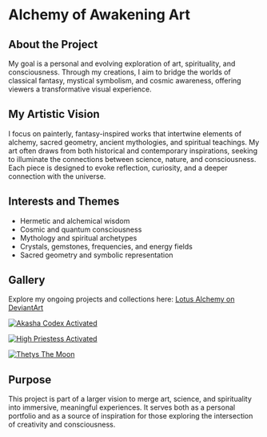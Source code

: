 # Alchemy of Awakening Art

## About the Project
My goal is a personal and evolving exploration of art, spirituality, and consciousness. Through my creations, I aim to bridge the worlds of classical fantasy, mystical symbolism, and cosmic awareness, offering viewers a transformative visual experience.

## My Artistic Vision
I focus on painterly, fantasy-inspired works that intertwine elements of alchemy, sacred geometry, ancient mythologies, and spiritual teachings. My art often draws from both historical and contemporary inspirations, seeking to illuminate the connections between science, nature, and consciousness. Each piece is designed to evoke reflection, curiosity, and a deeper connection with the universe.

## Interests and Themes
- Hermetic and alchemical wisdom  
- Cosmic and quantum consciousness  
- Mythology and spiritual archetypes  
- Crystals, gemstones, frequencies, and energy fields  
- Sacred geometry and symbolic representation  

## Gallery
Explore my ongoing projects and collections here: [Lotus Alchemy on DeviantArt](https://www.deviantart.com/lotusalchemy)

[![Akasha Codex Activated](https://images-wixmp-ed30a86b8c4ca887773594c2.wixmp.com/f/85ca272b-2bb7-4170-bd08-110067960d33/dkn1owb-355d73dd-614f-45e2-8a9b-e1e4284ddd11.jpg/v1/fill/w_900,h_1149,q_75,strp/akasha_codex_activated_by_lotusalchemy_dkn1owb-fullview.jpg)](https://www.deviantart.com/lotusalchemy/art/Akasha-Codex-activated-1248033611)

[![High Priestess Activated](https://images-wixmp-ed30a86b8c4ca887773594c2.wixmp.com/f/85ca272b-2bb7-4170-bd08-110067960d33/djdwnz5-011ab166-d064-4ba9-8ef2-68287cbe2409.jpg/v1/fill/w_900,h_1192,q_75,strp/high_priestess__activated_version_by_lotusalchemy_djdwnz5-fullview.jpg)](https://www.deviantart.com/lotusalchemy/art/High-Priestess-activated-version-1172216417)

[![Thetys The Moon](https://images-wixmp-ed30a86b8c4ca887773594c2.wixmp.com/f/85ca272b-2bb7-4170-bd08-110067960d33/dkpoaco-9c846c32-9901-4ffc-80cd-b7a6aea175bb.jpg/v1/fill/w_1024,h_1536,q_75,strp/thetys___the_moon_by_lotusalchemy_dkpoaco-fullview.jpg)](https://www.deviantart.com/lotusalchemy/art/Thetys-The-Moon-1252447080)




## Purpose
This project is part of a larger vision to merge art, science, and spirituality into immersive, meaningful experiences. It serves both as a personal portfolio and as a source of inspiration for those exploring the intersection of creativity and consciousness.
